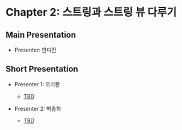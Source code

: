 # Chapter 2: 스트링과 스트링 뷰 다루기

## Main Presentation 

- Presenter: 안미진

## Short Presentation

- Presenter 1: 오기환
  - [TBD](slides/)

- Presenter 2: 박종혁
  - [TBD](slides/)
  